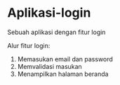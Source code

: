 # Aplikasi-login
Sebuah aplikasi dengan fitur login

Alur fitur login:
1. Memasukan email dan password
2. Memvalidasi masukan
3. Menampilkan halaman beranda
